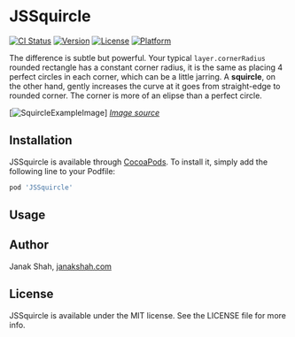 # JSSquircle

[![CI Status](https://img.shields.io/travis/janakmshah/JSSquircle.svg?style=flat)](https://travis-ci.org/janakmshah/JSSquircle)
[![Version](https://img.shields.io/cocoapods/v/JSSquircle.svg?style=flat)](https://cocoapods.org/pods/JSSquircle)
[![License](https://img.shields.io/cocoapods/l/JSSquircle.svg?style=flat)](https://cocoapods.org/pods/JSSquircle)
[![Platform](https://img.shields.io/cocoapods/p/JSSquircle.svg?style=flat)](https://cocoapods.org/pods/JSSquircle)

The difference is subtle but powerful. Your typical `layer.cornerRadius` rounded rectangle has a constant corner radius, it is the same as placing 4 perfect circles in each corner, which can be a little jarring. A **squircle**, on the other hand, gently increases the curve at it goes from straight-edge to rounded corner. The corner is more of an elipse than a perfect circle.

[![SquircleExampleImage](../master/assets/Squircle.jpeg?raw=true)]
[*Image source*](https://medium.com/minimal-notes/rounded-corners-in-the-apple-ecosystem-1b3f45e18fcc)

## Installation

JSSquircle is available through [CocoaPods](https://cocoapods.org). To install
it, simply add the following line to your Podfile:

```ruby
pod 'JSSquircle'
```

## Usage

## Author

Janak Shah, [janakshah.com](https://janakshah.com)

## License

JSSquircle is available under the MIT license. See the LICENSE file for more info.
